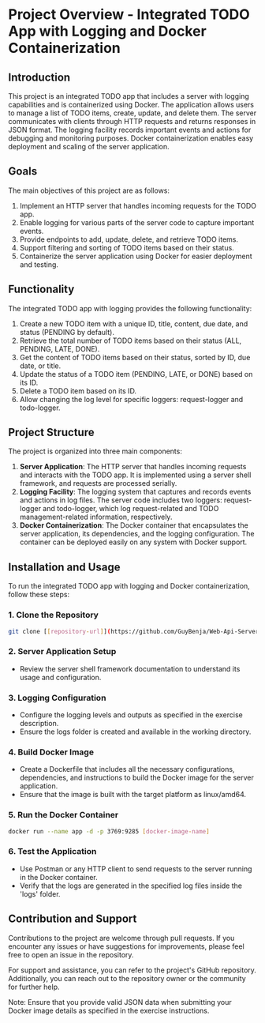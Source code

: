 # Project Overview - Integrated TODO App with Logging and Docker Containerization

## Introduction

This project is an integrated TODO app that includes a server with logging capabilities and is containerized using Docker. The application allows users to manage a list of TODO items, create, update, and delete them. The server communicates with clients through HTTP requests and returns responses in JSON format. The logging facility records important events and actions for debugging and monitoring purposes. Docker containerization enables easy deployment and scaling of the server application.

## Goals

The main objectives of this project are as follows:

1. Implement an HTTP server that handles incoming requests for the TODO app.
2. Enable logging for various parts of the server code to capture important events.
3. Provide endpoints to add, update, delete, and retrieve TODO items.
4. Support filtering and sorting of TODO items based on their status.
5. Containerize the server application using Docker for easier deployment and testing.

## Functionality

The integrated TODO app with logging provides the following functionality:

1. Create a new TODO item with a unique ID, title, content, due date, and status (PENDING by default).
2. Retrieve the total number of TODO items based on their status (ALL, PENDING, LATE, DONE).
3. Get the content of TODO items based on their status, sorted by ID, due date, or title.
4. Update the status of a TODO item (PENDING, LATE, or DONE) based on its ID.
5. Delete a TODO item based on its ID.
6. Allow changing the log level for specific loggers: request-logger and todo-logger.

## Project Structure

The project is organized into three main components:

1. **Server Application**: The HTTP server that handles incoming requests and interacts with the TODO app. It is implemented using a server shell framework, and requests are processed serially.
2. **Logging Facility**: The logging system that captures and records events and actions in log files. The server code includes two loggers: request-logger and todo-logger, which log request-related and TODO management-related information, respectively.
3. **Docker Containerization**: The Docker container that encapsulates the server application, its dependencies, and the logging configuration. The container can be deployed easily on any system with Docker support.

## Installation and Usage

To run the integrated TODO app with logging and Docker containerization, follow these steps:

### 1. Clone the Repository

```bash
git clone [[repository-url]](https://github.com/GuyBenja/Web-Api-Server-with-logging-system-and-Docker.git)
```

### 2. Server Application Setup

- Review the server shell framework documentation to understand its usage and configuration.

### 3. Logging Configuration

- Configure the logging levels and outputs as specified in the exercise description.
- Ensure the logs folder is created and available in the working directory.

### 4. Build Docker Image

- Create a Dockerfile that includes all the necessary configurations, dependencies, and instructions to build the Docker image for the server application.
- Ensure that the image is built with the target platform as linux/amd64.

### 5. Run the Docker Container

```bash
docker run --name app -d -p 3769:9285 [docker-image-name]
```

### 6. Test the Application

- Use Postman or any HTTP client to send requests to the server running in the Docker container.
- Verify that the logs are generated in the specified log files inside the 'logs' folder.

## Contribution and Support

Contributions to the project are welcome through pull requests. If you encounter any issues or have suggestions for improvements, please feel free to open an issue in the repository.

For support and assistance, you can refer to the project's GitHub repository. Additionally, you can reach out to the repository owner or the community for further help.

Note: Ensure that you provide valid JSON data when submitting your Docker image details as specified in the exercise instructions.
